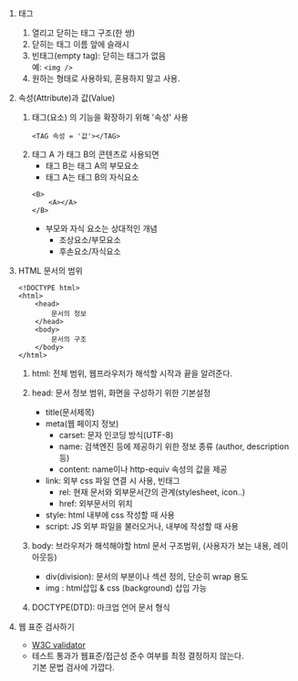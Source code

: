 1. 태그
    1. 열리고 닫히는 태그 구조(한 쌍)
    2. 닫히는 태그 이름 앞에 슬래시
    3. 빈태그(empty tag): 닫히는 태그가 없음  
     예: ```<img />```
    4. 원하는 형태로 사용하되, 혼용하지 말고 사용.

2. 속성(Attribute)과 값(Value)
    1. 태그(요소) 의 기능을 확장하기 위해 '속성' 사용
        ```
        <TAG 속성 = '값'></TAG>
        ```
    2. 태그 A 가 태그 B의 콘텐츠로 사용되면 
        - 태그 B는 태그 A의 부모요소
        - 태그 A는 태그 B의 자식요소
        ```
        <B> 
            <A></A> 
        </B>
        ```
        - 부모와 자식 요소는 상대적인 개념
            - 조상요소/부모요소
            - 후손요소/자식요소

3. HTML 문서의 범위
    ```
    <!DOCTYPE html>
    <html>
        <head>
            문서의 정보
        </head>
        <body>
            문서의 구조
        </body>
    </html> 
    ```
    1. html: 전체 범위, 웹프라우저가 해석할 시작과 끝을 알려준다.
    2. head: 문서 정보 범위, 화면을 구성하기 위한 기본설정
        - title(문서제목)
        - meta(웹 페이지 정보)
            - carset: 문자 인코딩 방식(UTF-8)
            - name: 검색엔진 등에 제공하기 위한 정보 종류 (author, description 등)
            - content: name이나 http-equiv 속성의 값을 제공
        - link: 외부 css 파일 연결 시 사용, 빈태그
            - rel: 현재 문서와 외부문서간의 관계(stylesheet, icon..)
            - href: 외부문서의 위치
        - style: html 내부에 css 작성할 때 사용
        - script: JS 외부 파일을 불러오거나, 내부에 작성할 때 사용

    3. body: 브라우저가 해석해야할 html 문서 구조범위, (사용자가 보는 내용, 레이아웃등)
        - div(division): 문서의 부분이나 섹션 정의, 단순히 wrap 용도
        - img : html삽입 & css (background) 삽입 가능
    4. DOCTYPE(DTD): 마크업 언어 문서 형식

4. 웹 표준 검사하기
    - [W3C validator](https://validator.w3.org/#validate_by_upload)
    - 테스트 통과가 웹표준/접근성 준수 여부를 최정 결정하지 않는다.  
    기본 문법 검사에 가깝다.

